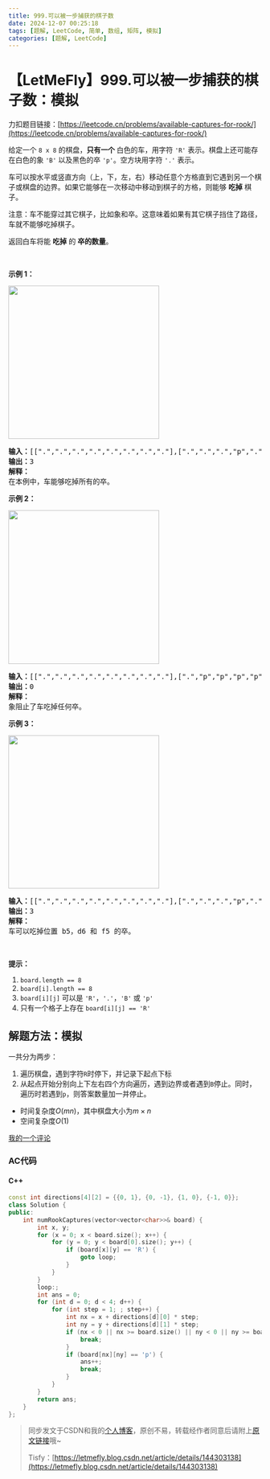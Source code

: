```yaml
---
title: 999.可以被一步捕获的棋子数
date: 2024-12-07 00:25:18
tags: [题解, LeetCode, 简单, 数组, 矩阵, 模拟]
categories: [题解, LeetCode]
---
```


# 【LetMeFly】999.可以被一步捕获的棋子数：模拟

力扣题目链接：[https://leetcode.cn/problems/available-captures-for-rook/](https://leetcode.cn/problems/available-captures-for-rook/)

<p>给定一个&nbsp;<code>8 x 8</code> 的棋盘，<strong>只有一个</strong> 白色的车，用字符 <code>'R'</code> 表示。棋盘上还可能存在白色的象&nbsp;<code>'B'</code>&nbsp;以及黑色的卒&nbsp;<code>'p'</code>。空方块用字符 <code>'.'</code>&nbsp;表示。</p>

<p>车可以按水平或竖直方向（上，下，左，右）移动任意个方格直到它遇到另一个棋子或棋盘的边界。如果它能够在一次移动中移动到棋子的方格，则能够 <strong>吃掉</strong> 棋子。</p>

<p>注意：车不能穿过其它棋子，比如象和卒。这意味着如果有其它棋子挡住了路径，车就不能够吃掉棋子。</p>

<p>返回白车将能 <strong>吃掉</strong> 的 <strong>卒的数量</strong>。</p>

<p>&nbsp;</p>

<p><strong>示例 1：</strong></p>

<p><img alt="" src="https://assets.leetcode-cn.com/aliyun-lc-upload/uploads/2019/02/23/1253_example_1_improved.PNG" style="height: 305px; width: 300px;" /></p>

<pre>
<strong>输入：</strong>[[".",".",".",".",".",".",".","."],[".",".",".","p",".",".",".","."],[".",".",".","R",".",".",".","p"],[".",".",".",".",".",".",".","."],[".",".",".",".",".",".",".","."],[".",".",".","p",".",".",".","."],[".",".",".",".",".",".",".","."],[".",".",".",".",".",".",".","."]]
<strong>输出：</strong>3
<strong>解释：
</strong>在本例中，车能够吃掉所有的卒。
</pre>

<p><strong>示例 2：</strong></p>

<p><img alt="" src="https://assets.leetcode-cn.com/aliyun-lc-upload/uploads/2019/02/23/1253_example_2_improved.PNG" style="height: 306px; width: 300px;" /></p>

<pre>
<strong>输入：</strong>[[".",".",".",".",".",".",".","."],[".","p","p","p","p","p",".","."],[".","p","p","B","p","p",".","."],[".","p","B","R","B","p",".","."],[".","p","p","B","p","p",".","."],[".","p","p","p","p","p",".","."],[".",".",".",".",".",".",".","."],[".",".",".",".",".",".",".","."]]
<strong>输出：</strong>0
<strong>解释：
</strong>象阻止了车吃掉任何卒。
</pre>

<p><strong>示例 3：</strong></p>

<p><img alt="" src="https://assets.leetcode-cn.com/aliyun-lc-upload/uploads/2019/02/23/1253_example_3_improved.PNG" style="height: 305px; width: 300px;" /></p>

<pre>
<strong>输入：</strong>[[".",".",".",".",".",".",".","."],[".",".",".","p",".",".",".","."],[".",".",".","p",".",".",".","."],["p","p",".","R",".","p","B","."],[".",".",".",".",".",".",".","."],[".",".",".","B",".",".",".","."],[".",".",".","p",".",".",".","."],[".",".",".",".",".",".",".","."]]
<strong>输出：</strong>3
<strong>解释： </strong>
车可以吃掉位置 b5，d6 和 f5 的卒。
</pre>

<p>&nbsp;</p>

<p><strong>提示：</strong></p>

<ol>
	<li><code>board.length == 8</code></li>
	<li><code>board[i].length == 8</code></li>
	<li><code>board[i][j]</code> 可以是&nbsp;<code>'R'</code>，<code>'.'</code>，<code>'B'</code>&nbsp;或&nbsp;<code>'p'</code></li>
	<li>只有一个格子上存在&nbsp;<code>board[i][j] == 'R'</code></li>
</ol>


    
## 解题方法：模拟

一共分为两步：

1. 遍历棋盘，遇到字符`R`时停下，并记录下起点下标
2. 从起点开始分别向上下左右四个方向遍历，遇到边界或者遇到`B`停止。同时，遍历时若遇到`p`，则答案数量加一并停止。

+ 时间复杂度$O(mn)$，其中棋盘大小为$m\times n$
+ 空间复杂度$O(1)$

[我的一个评论](https://leetcode.cn/problems/available-captures-for-rook/solutions/170099/che-de-ke-yong-bu-huo-liang-by-leetcode-solution/comments/2438607)

### AC代码

#### C++

```cpp
const int directions[4][2] = {{0, 1}, {0, -1}, {1, 0}, {-1, 0}};
class Solution {
public:
    int numRookCaptures(vector<vector<char>>& board) {
        int x, y;
        for (x = 0; x < board.size(); x++) {
            for (y = 0; y < board[0].size(); y++) {
                if (board[x][y] == 'R') {
                    goto loop;
                }
            }
        }
        loop:;
        int ans = 0;
        for (int d = 0; d < 4; d++) {
            for (int step = 1; ; step++) {
                int nx = x + directions[d][0] * step;
                int ny = y + directions[d][1] * step;
                if (nx < 0 || nx >= board.size() || ny < 0 || ny >= board[0].size() || board[nx][ny] == 'B') {
                    break;
                }
                if (board[nx][ny] == 'p') {
                    ans++;
                    break;
                }
            }
        }
        return ans;
    }
};
```

> 同步发文于CSDN和我的[个人博客](https://blog.letmefly.xyz/)，原创不易，转载经作者同意后请附上[原文链接](https://blog.letmefly.xyz/2024/12/07/LeetCode%200999.%E5%8F%AF%E4%BB%A5%E8%A2%AB%E4%B8%80%E6%AD%A5%E6%8D%95%E8%8E%B7%E7%9A%84%E6%A3%8B%E5%AD%90%E6%95%B0/)哦~
>
> Tisfy：[https://letmefly.blog.csdn.net/article/details/144303138](https://letmefly.blog.csdn.net/article/details/144303138)
